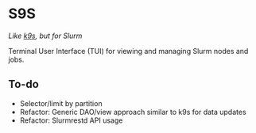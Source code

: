 # S9S

*Like [k9s](https://k9scli.io/), but for Slurm*

Terminal User Interface (TUI) for viewing and managing Slurm nodes and jobs.

## To-do

- Selector/limit by partition
- Refactor: Generic DAO/view approach similar to k9s for data updates
- Refactor: Slurmrestd API usage
